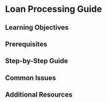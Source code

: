 # Loan Processing Guide

## Learning Objectives

## Prerequisites

## Step-by-Step Guide

## Common Issues

## Additional Resources
